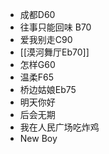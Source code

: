 * 成都D60
* 往事只能回味 B70
* 爱我别走C90
* [[漠河舞厅Eb70]]
* 怎样G60
* 温柔F65
* 桥边姑娘Eb75
* 明天你好
* 后会无期
* 我在人民广场吃炸鸡
* New Boy











